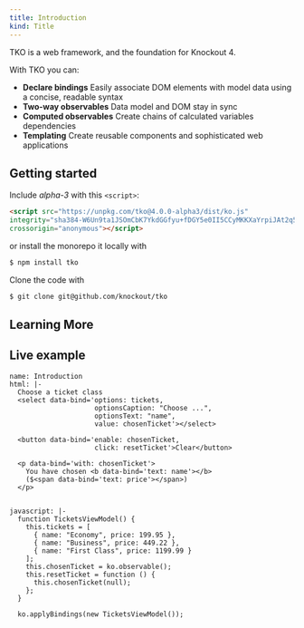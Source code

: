 ```yaml
---
title: Introduction
kind: Title
---
```


TKO is a web framework, and the foundation for Knockout 4.

With TKO you can:

- **Declare bindings**
  Easily associate DOM elements with model data using a concise, readable syntax
- **Two-way observables**
  Data model and DOM stay in sync
- **Computed observables**
  Create chains of calculated variables dependencies
- **Templating**
  Create reusable components and sophisticated web applications



## Getting started

Include *alpha-3* with this `<script>`:

```html
<script src="https://unpkg.com/tko@4.0.0-alpha3/dist/ko.js"
integrity="sha384-W6Un9ta1JSOmCbK7YkdGGfyu+fDGY5e0II5CCyMKKXaYrpiJAt2q5YQH2ICQi4QA"
crossorigin="anonymous"></script>
```

or install the monorepo it locally with

```bash
$ npm install tko
```

Clone the code with

```bash
$ git clone git@github.com/knockout/tko
```

## Learning More

<!-- tutorial -->
<!-- books -->

<h2>Live example</h2>

```example-binding
name: Introduction
html: |-
  Choose a ticket class
  <select data-bind='options: tickets,
                     optionsCaption: "Choose ...",
                     optionsText: "name",
                     value: chosenTicket'></select>

  <button data-bind='enable: chosenTicket,
                     click: resetTicket'>Clear</button>

  <p data-bind='with: chosenTicket'>
    You have chosen <b data-bind='text: name'></b>
    ($<span data-bind='text: price'></span>)
  </p>


javascript: |-
  function TicketsViewModel() {
    this.tickets = [
      { name: "Economy", price: 199.95 },
      { name: "Business", price: 449.22 },
      { name: "First Class", price: 1199.99 }
    ];
    this.chosenTicket = ko.observable();
    this.resetTicket = function () {
      this.chosenTicket(null);
    };
  }

  ko.applyBindings(new TicketsViewModel());
```

